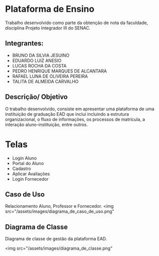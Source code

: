 # Plataforma de Ensino
Trabalho desenvolvido como parte da obtenção de nota da faculdade, disciplina Projeto Integrador III do SENAC.

## Integrantes:
- BRUNO DA SILVIA JESUINO
- EDUARDO LUIZ ANESIO 
- LUCAS ROCHA DA COSTA 
- PEDRO HENRIQUE MARQUES DE ALCANTARA 
- RAFAEL LUNA DE OLIVEIRA PEREIRA 
- TALITA DE ALMEIDA CARVALHO 

## Descrição/ Objetivo
O trabalho desenvolvido, consiste em apresentar uma plataforma de uma instituição de graduação EAD que inclui  incluindo a estrutura organizacional, o fluxo de informações, os processos de matrícula, a interação aluno-instituição, entre outros. 

# Telas
- Login Aluno
- Portal do Aluno
- Cadastro
- Aplicar Avaliações
- Login Fornecedor


## Caso de Uso
Relacionamento Aluno, Professor e Fornecedor. 
<img src="/assets/images/diagrama_de_caso_de_uso.png"

## Diagrama de Classe
Diagrama de classe de gestão da plataforma EAD.

<img src="/assets/images/diagrama_de_classe.png" 